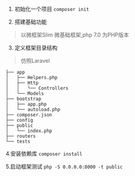 1. 初始化一个项目
`composer init`

2. 搭建基础功能
>以微框架Slim 微基础框架,php 7.0 为PHP版本

3. 定义框架目录结构
>仿照Laravel

```
├── app
│   ├── Helpers.php
│   ├── Http
│   │   └── Controllers
│   └── Models
├── bootstrap
│   ├── app.php
│   └── autoload.php
├── composer.json
├── config
├── public
│   └── index.php
├── routers
└── tests
```

4.安装依赖库
`composer install`

5.启动框架测试
`php -S 0.0.0.0:8000 -t public`



